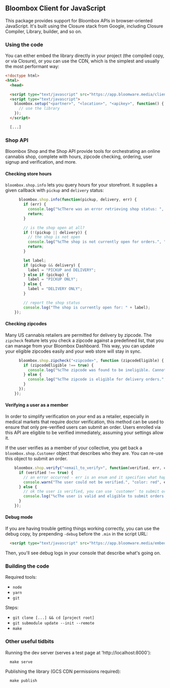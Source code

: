 
## Bloombox Client for JavaScript

This package provides support for Bloombox APIs in browser-oriented JavaScript. It's built using the Closure stack from
Google, including Closure Compiler, Library, builder, and so on.

### Using the code

You can either embed the library directly in your project (the compiled copy, or via Closure),
or you can use the CDN, which is the simplest and usually the most performant way:
```html
<!doctype html>
<html>
  <head>

  <script type="text/javascript" src="https://app.bloomware.media/client/v1.0.0-alpha1.min.js"></script>
  <script type="text/javascript">
    bloombox.setup("<partner>", "<location>", "<apikey>", function() {
      // use the library
    });
  </script>

  [...]
```

### Shop API

Bloombox Shop and the Shop API provide tools for orchestrating an online cannabis shop, complete with hours, zipcode
checking, ordering, user signup and verification, and more.


#### Checking store hours

`bloombox.shop.info` lets you query hours for your storefront. It supplies a given callback with `pickup` and `delivery`
status:

```javascript
      bloombox.shop.info(function(pickup, delivery, err) {
        if (err) {
          console.log("%cThere was an error retrieving shop status: ", "color: red", err);
          return;
        }

        // is the shop open at all?
        if (!(pickup || delivery)) {
          // the shop is not open
          console.log("%cThe shop is not currently open for orders.", "color: red");
          return;
        }

        let label;
        if (pickup && delivery) {
          label = "PICKUP and DELIVERY";
        } else if (pickup) {
          label = "PICKUP ONLY";
        } else {
          label = "DELIVERY ONLY";
        }

        // report the shop status
        console.log("The shop is currently open for: " + label);
    });
```


#### Checking zipcodes

Many US cannabis retailers are permitted for delivery by zipcode. The `zipcheck` feature lets you check a zipcode
against a predefined list, that you can manage from your Bloombox Dashboard. This way, you can update your eligible
zipcodes easily and your web store will stay in sync.

```javascript
      bloombox.shop.zipcheck("<zipcode>", function (zipcodeEligible) {
        if (zipcodeEligible !== true) {
          console.log("%cThe zipcode was found to be ineligible. Cannot proceed.", "color: red");
        } else {
          console.log("%cThe zipcode is eligible for delivery orders.", "color: green");
        }
      });
    });
```


#### Verifying a user as a member

In order to simplify verification on *your* end as a retailer, especially in medical markets that require doctor
verification, this method can be used to ensure that only pre-verified users can submit an order. Users enrolled via
this API are eligible to be verified immediately, assuming your settings allow it.

If the user verifies as a member of your collective, you get back a `bloombox.shop.Customer` object that describes who
they are. You can re-use this object to submit an order.

```javascript
    bloombox.shop.verify("<email_to_verify>", function(verified, err, customer) {
      if (verified !== true) {
        // an error occurred - err is an enum and it specifies what happened
        console.warn("The user could not be verified.", "color: red", err);
      } else {
        // ok the user is verified, you can use `customer` to submit orders now
        console.log("%cThe user is valid and eligible to submit orders.", "color: green", {"customer": customer});
      }
    });
```


#### Debug mode

If you are having trouble getting things working correctly, you can use the debug copy, by prepending `-debug` before
the `.min` in the script URL:
```html
  <script type="text/javascript" src="https://app.bloomware.media/embed/client/shop/v1.2.0-rc2-debug.min.js"></script>
```

Then, you'll see debug logs in your console that describe what's going on.


### Building the code

Required tools:
- `node`
- `yarn`
- `git`

Steps:
- `git clone [...] && cd [project root]`
- `git submodule update --init --remote`
- `make`


### Other useful tidbits

Running the dev server (serves a test page at 'http://localhost:8000'):
```
  make serve
```

Publishing the library (GCS CDN permissions required):
```
  make publish
```
